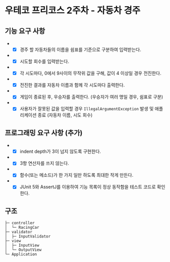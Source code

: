 # 우테코 프리코스 2주차 - 자동차 경주

## 기능 요구 사항

+
    - [x] 경주 할 자동차들의 이름을 쉼표를 기준으로 구분하여 입력받는다.
+
    - [x] 시도할 회수를 입력받는다.
+
    - [x] 각 시도마다, 0에서 9사이의 무작위 값을 구해, 값이 4 이상일 경우 전진한다.
+
    - [x] 전진한 결과를 자동차 이름과 함께 각 시도마다 출력한다.
+
    - [x] 게임이 종료된 후, 우승자를 출력한다. (우승자가 여러 명일 경우, 쉼표로 구분)
+
    - [x] 사용자가 잘못된 값을 입력할 경우 ```IllegalArgumentException``` 발생 및 애플리케이션 종료 (자동차 이름, 시도 회수)

## 프로그래밍 요구 사항 (추가)

+
    - [x] indent depth가 3이 넘지 않도록 구현한다.
+
    - [x] 3항 연산자를 쓰지 않는다.
+
    - [x] 함수(또는 메소드)가 한 가지 일만 하도록 최대한 작게 만든다.
+
    - [x] JUnit 5와 AssertJ를 이용하여 기능 목록이 정상 동작함을 테스트 코드로 확인한다.

## 구조

```text
├─ controller
│  └─ RacingCar
├─ validator
│  ├─ InputValidator
├─ view
│  ├─ InputView
│  └─ OutputView
└─ Application
```